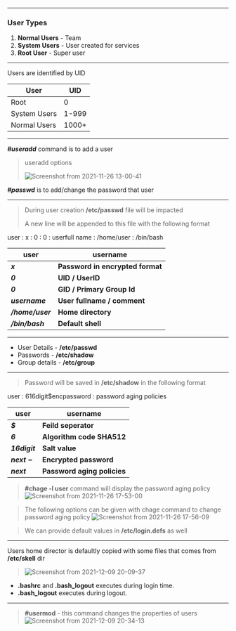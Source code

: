 ---
### User Types

1. **Normal Users**  - Team
2. **System Users**  - User created for services
3. **Root User**     - Super user 

***

Users are identified by UID

  | User | UID |
  |---|---|
  | Root | 0  |
  | System Users | 1-999  |
  | Normal Users | 1000+  |
  
 ***

***#useradd*** command is to add a user
>useradd options
>
>![Screenshot from 2021-11-26 13-00-41](https://user-images.githubusercontent.com/73754563/143580632-99c6a66a-1fe3-4e20-b24a-2e18971febe8.png)


***#passwd*** is to add/change the password that user
***
  
  >During user creation **/etc/passwd** file will be impacted
  >
  >A new line will be appended to this file with the following format

user : x : 0 : 0 : userfull name : /home/user : /bin/bash 


| user | username |
|---|---|
| ***x*** | **Password in encrypted format** |
| ***0*** | **UID / UserID** |
| ***0*** | **GID / Primary Group Id** |
| ***username*** | **User fullname / comment** |
| ***/home/user*** | **Home directory** |
| ***/bin/bash*** | **Default shell** |
***

- User Details - **/etc/passwd**
- Passwords - **/etc/shadow**
- Group details - **/etc/group**
***


>Password will be saved in **/etc/shadow** in the following format

user : $6$16digit$encpassword : password aging policies

| user | username |
|---|---|
| ***$*** | **Feild seperator** |
| ***6*** | **Algorithm code SHA512** |
| ***16digit*** | **Salt value** |
| ***next $-$*** | **Encrypted password** |
| ***next*** | **Password aging policies** |

>**#chage -l user** command will display the password aging policy
![Screenshot from 2021-11-26 17-53-00](https://user-images.githubusercontent.com/73754563/143580481-406d844a-06ba-4621-acb6-7d2ae5d19f33.png)

>The following options can be given with chage command to change password aging policy
![Screenshot from 2021-11-26 17-56-09](https://user-images.githubusercontent.com/73754563/143581036-4aa4a7a1-6218-4f13-beda-b61aa7ebd929.png)

> We can provide default values in **/etc/login.defs** as well
***

Users home director is defaultly copied with some files that comes from **/etc/skell** dir

> ![Screenshot from 2021-12-09 20-09-37](https://user-images.githubusercontent.com/73754563/145418824-342e7e19-132c-4b61-acf1-8d4423b1c84b.png)

- **.bashrc** and **.bash_logout** executes during login time.
- **.bash_logout** executes during logout.

***

> **#usermod** - this command changes the properties of users
> ![Screenshot from 2021-12-09 20-34-13](https://user-images.githubusercontent.com/73754563/145421140-b6157eb3-853e-4562-81a3-72354549d1e4.png)



